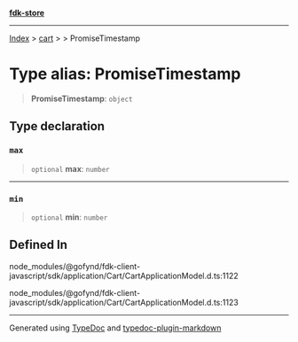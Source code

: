 [**fdk-store**](../../../README.md)
***

[Index](../../../API.md) > [cart](../../README.md) > [<internal>](../README.md) > PromiseTimestamp

# Type alias: PromiseTimestamp

> **PromiseTimestamp**: `object`

## Type declaration

### `max`

> `optional` **max**: `number`

***

### `min`

> `optional` **min**: `number`

## Defined In

node\_modules/@gofynd/fdk-client-javascript/sdk/application/Cart/CartApplicationModel.d.ts:1122

node\_modules/@gofynd/fdk-client-javascript/sdk/application/Cart/CartApplicationModel.d.ts:1123

***
Generated using [TypeDoc](https://typedoc.org/) and [typedoc-plugin-markdown](https://www.npmjs.com/package/typedoc-plugin-markdown)
